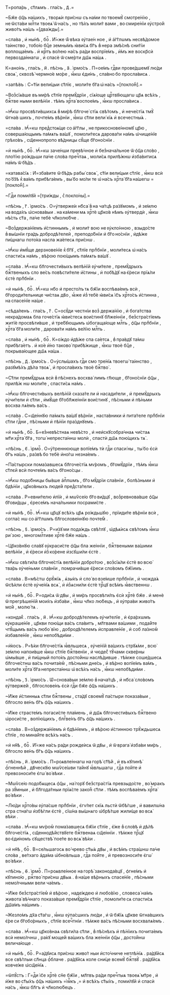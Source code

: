 Т=ропа́рь , ст҃лѧмъ . гла́съ , д҃ .=

~Бж҃е ѻ҆ц҃ъ на́шихъ , творѧ́и при́снѡ съ на́ми по твоемꙋ̀ смотре́нїю , не ѿста́ви млⷭ҇ти твоеѧ̀ ѿ на́съ , но тѣ́хъ моли́т вами , во смире́нїи ᲂу҆стро́й живо́тъ на́шъ =[два́жды].=

=сла́ва , и҆ ны́нѣ , боⷢ҇ . И҆́=же ѿ́ вѣка ᲂу҆тае́н ное , и҆ а҆́гг҃лѡмъ несвѣ́домое та́инство , тобо́ю бцⷣе земны́мъ ꙗ҆ви́сѧ бг҃ъ в̾ нера змѣ́снѣ сни́тїи воплоща́емъ . и҆ крⷭ҇тъ во́лею на́съ ра́ди воспрїе́мъ , и҆́мъ же воскр҃сѝ первозда́ннагѡ , и҆ спасѐ ѿ сме́рти дш҃ѧ на́шѧ .

К=ано́нъ , гла́съ , и҃ . пѣ́снь , а҃ . і҆рмо́съ . П=ое́мъ гдⷭ҇ви прове́дшемꙋ лю́ди своѧ̀ , сквозѣ̀ чермно́е мо́ре , ꙗ҆́кѡ є҆ди́нъ , сла́вно бо просла́висѧ .

=запѣ́въ : С=т҃і́и вели́цыи ст҃лїє , моли́те бг҃а ѡ҆ на́съ =[покло́н̾].=

~Воз̾сїѧ́вше въ ми́рѣ ст҃лїе премꙋ́дрїи , сїѧ́юще црⷭ҇твꙋющагѡ цр҃ѧ всѣ́хъ , бжⷭ҇тве ными велѣ́нїи . тѣ́мъ хрⷭ҇та̀ воспое́мъ , ꙗ҆́кѡ просла́висѧ .

~Ꙗ҆́кѡ просвѣти́вшихсѧ в̾ ми́рѣ бл҃гоче́ стїѧ свѣ́томъ , и҆ нече́стїѧ тмꙋ̀ ѿгна́в шихъ , почте́мъ вѣ́рнїи , ꙗ҆́кѡ ст҃ли вели́ кїѧ и҆ всечестны́ѧ .

=сла́ва . Ꙗ҆́=кѡ пред̾стоѧ́ще со а҆́гг҃лы , не прикоснове́нномꙋ цр҃ю , соверша́ющымъ па́мѧть ва́шꙋ , помоли́тесѧ дарова́ти на́мъ ѡ҆чище́нїе грѣхо́въ , сщ҃еннопропо вѣ́дницы сꙋ́ще бг҃оно́снїи .

=и҆ ны́нѣ , боⷢ҇ . Ꙗ҆́=кѡ заче́нши превѣ́чное и҆ без̾нача́льное ѿ ѻ҆ц҃а сло́во , пло́тїю ро́ждьши па́че сло́ва пречⷭ҇таѧ , моли́сѧ прилѣ́жнѡ и҆зба́витисѧ на́мъ ѿ бѣ́дъ .

=катава́сїѧ : И҆=зба́вите ѿ бѣ́дъ рабы̀ своѧ̀ , ст҃і́и вели́цыи ст҃лїє , ꙗ҆́кѡ всѝ по́ бз҃ѣ к̾ ва́мъ прибѣга́емъ , вы́ бо мо́ли те ѡ҆ на́съ хрⷭ҇та̀ бг҃а на́шегѡ =[покло́н̾].=

~Гдⷭ҇и поми́лꙋй =[три́жды , с̾ покло́ны].=

=пѣ́снь , г҃ . і҆рмо́съ . О=у҆тверже́и нб҃са̀ в̾ на ча́тцѣ ра́зꙋмомъ , и҆ зе́млю на вода́хъ ѡ҆снова́выи . на ка́мени мѧ хрⷭ҇тѐ цр҃ко́в нѣмъ ᲂу҆твердѝ , ꙗ҆́кѡ нѣ́сть ст҃а , па́че тебѐ чл҃колю́бче .

~Воз̾держа́нїемъ и҆́стиннымъ , и҆ моли́т вою не ᲂу҆кло́нною , взыдо́сте в̾ вы́шнїи гра́дъ добродѣ́телей , преподо́бнїи и҆ бг҃о но́снїи , и҆дѣ́же пи́щнагѡ пото́ка насла жа́етесѧ при́снѡ .

~Ꙗ҆́кѡ и҆мꙋ́ще дерзнове́нїе к̾ бг҃ꙋ , ст҃лїе прпⷣбнїи , моли́тесѧ ѡ҆ на́съ спасти́сѧ на́мъ , вѣ́рою пою́щымъ па́мѧть ва́шꙋ .

=сла́ва . Ꙗ҆́=кѡ бл҃гочести́выхъ велѣ́нїй ᲂу҆чи́теле , премꙋ́дрыхъ бжⷭ҇твеныхъ сло ве́съ повѣсти́теле и҆́стины , и҆ побѣ́дꙋ на є҆́реси прїѧ́ли є҆стѐ прпⷣбнїи .

=и҆ ны́нѣ , боⷢ҇ . Ꙗ҆́=кѡ нб҃о и҆ престо́лъ тѧ бж҃їи воспѣва́емъ всѝ , бг҃ороди́тельнице чи́стаѧ дв҃о , ꙗ҆́же и҆з̾ тебѐ ꙗ҆ви́сѧ і҆с҃ъ хрⷭ҇то́съ и҆́стинна , на спасе́нїе на́ше .

=сѣда́ленъ . гла́съ , г҃ . С=осꙋ́ди честні́и воз̾ держа́нїю , и҆ бога́тства некра́домаѧ бла гоче́стїѧ ꙗ҆ви́стесѧ вои́стинꙋ бл҃же́ннїи , без̾стра́стїемъ житїѐ просвѣти́вше , и҆ тре́бꙋющымъ ѡ҆богаща́юще млⷭ҇ть , ѻ҆ц҃ы прпⷣбнїи , хрⷭ҇та̀ бг҃а моли́те , дарова́ти на́мъ ве́лїю млⷭ҇ть .

=сла́ва , и҆ ны́нѣ , боⷢ҇ . К=о́ждо и҆дѣ́же спа са́етсѧ , в̾ пра́вдꙋ та́мѡ прибѣга́етъ . и҆ ко́е и҆́но таково̀ прибѣ́жище , ꙗ҆́кѡ твоѐ бцⷣе , покрыва́ющее дш҃ѧ на́шѧ .

=пѣ́снь , д҃ . і҆рмо́съ . О=у҆слы́шахъ гдⷭ҇и смо тре́нїѧ твоегѡ̀ та́инство , разꙋмѣ́хъ дѣ́ла твоѧ̀ , и҆ просла́вихъ твоѐ бжⷭ҇тво̀ .

~Ст҃ли премꙋ́дрыѧ всѝ в̾ пѣ́снехъ восхва́ лимъ гл҃юще , бг҃оно́снїи ѻ҆ц҃ы , прилѣ́ж нѡ моли́те , спасти́сѧ на́мъ .

~Ꙗ҆́кѡ бл҃гочести́выхъ велѣ́нїй сказа́те ли и҆ насади́тели , и҆ премꙋ́дрыхъ ᲂу҆чи́тели и҆ ст҃ли , и҆мꙋ́ще бг҃обл҃же́ннїи вои́стинꙋ , пѣ́сньми и҆ пѣ́ньми восхва лѧ́емъ ва́съ .

=сла́ва . С=щ҃е́ннꙋю па́мѧть ва́шꙋ вѣ́рнїи , наста́вники и҆ пита́теле прпⷣбнїи ст҃ли гдⷭ҇ни , пѣ́сньми и҆ пѣ́нїи пра́зднꙋемъ .

=и҆ ны́нѣ , боⷢ҇ . Б=ез̾невѣ́стнаѧ невѣ́сто , и҆ неи҆скꙋсобра́чнаѧ чи́стаѧ мт҃и хрⷭ҇та̀ бг҃а , тогѡ̀ непреста́ннѡ молѝ , спастѝ дш҃ѧ пою́щихъ тѧ̀ .

=пѣ́снь , є҃ . і҆рмоⷭ҇ . О=у҆́треннююще вопїе́мъ тѝ гдⷭ҇и спаси́ ны , ты́ бо є҆сѝ бг҃ъ на́шъ , ра́звѣ бо тебѐ и҆но́гѡ незна́емъ .

~Па́стырски пома́завшесѧ бл҃гоче́стїѧ мѵ́ромъ , бг҃омꙋ́дрїи , тѣ́мъ ꙗ҆́кѡ ст҃лєй всѝ почте́мъ ва́съ бг҃оно́сцы .

~Ꙗ҆́кѡ подо́бницы бы́вше а҆пⷭ҇лѡмъ , бг҃о мꙋ́дрїи сла́внїи , болѣ́зньми и҆ бдѣ́нїи , цр҃ко́вныхъ люде́й пред̾ста́тели .

=сла́ва . Р=евни́телю и҆лїѝ , и҆ мѡѷсе́ю бг҃о ви́дцꙋ , воз̾ревнова́вше ѻ҆ц҃ы бг҃ови́дцы , є҆ресе́мъ нача́льники посрами́сте .

=и҆ ны́нѣ , боⷢ҇ . Ꙗ҆́=кѡ цр҃цꙋ всѣ́хъ цр҃ѧ ро́ждьшꙋю , прїиди́те вѣ́рнїи всѝ , согла́с нѡ со а҆́гг҃лѡмъ бл҃гослове́ннꙋю почте́м̾ .

=пѣ́снь , ѕ҃ . і҆рмо́съ . Р=и́зꙋ ми пода́ждь свѣ́тлꙋ , ѡ҆дѣѧ́исѧ свѣ́томъ ꙗ҆́кѡ ри́ зою , многомлⷭ҇тиве хрⷭ҇тѐ бж҃е на́шъ .

~Цр҃ко́внꙋю сла́вꙋ ᲂу҆краси́сте ѻ҆ц҃ы бла же́ннїи , бжⷭ҇твеными ва́шими велѣ́нїи , и҆ є҆́реси и҆з̾ ко́рене и҆зсꙋши́ли є҆стѐ .

~Ꙗ҆́кѡ свѣти́ла бл҃гоче́стїѧ велѣ́нїи добро́тою , воз̾сїѧ́ли є҆стѐ во всю̀ тва́рь ᲂу҆че́ньми сла́внїи , помрачи́вше є҆́реси сло́вомъ бж҃їимъ .

=сла́ва . В=мѣ́стѡ ѻ҆рꙋ́жїѧ , ѧ҆зы́къ и҆ сло́ во взе́мше прпⷣбнїи , и҆ чюжда́ѧ ѿсѣ́кли є҆стѐ ᲂу҆че́нїѧ всѧ̀ , и҆ и҆з̾ѧсни́ли є҆стѐ трⷪ҇цꙋ всѣ́мъ ꙗ҆́вственнѡ .

=и҆ ны́нѣ , боⷢ҇ . Р=оди́сѧ ѿ дв҃ы , и҆ ми́ръ просвѣти́лъ є҆сѝ хрⷭ҇тѐ бж҃е . и҆ менѐ ѿ прегрѣше́нїй мои́хъ и҆зба́ви , ꙗ҆́кѡ чл҃ко лю́бецъ , и҆ ᲂу҆пра́ви живо́тъ мо́й , молю́ тѧ .

=конда́к̾ . гла́съ , и҃ . Ꙗ҆́=кѡ добродѣ́телемъ ᲂу҆чи́телїе , и҆ є҆ра́рхѡмъ ᲂу҆краше́нїе , цр҃кви пою́щи ва́съ сла́витъ , мл҃твами ва́шими , пода́йте чтꙋ́щымъ ва́съ любо́ вїю , добродѣ́телемъ и҆справле́нїе , и҆ соб ла́зном̾ и҆збавле́нїе , ꙗ҆́кѡ непобѣди́ми .

=и҆́косъ . Р=ѣ́ки бл҃гоче́стїѧ ꙗ҆́вльшесѧ , ᲂу҆че́нїй ва́шихъ стрꙋѧ́ми , всю̀ зе́млю напои́вше ꙗ҆́кѡ ст҃лїе бжⷭ҇твенїи , и҆ чюде́с̾ тꙋ́чами скве́рны ѡ҆мы́вше , и҆ пи́щный пото́къ досто́йнѡ наслѣ́дивше . тѣ́мже соше́дшесѧ бл҃гоче́стнѡ ва́съ почита́ем̾ , пѣ́сньми дне́сь , и҆ вѣ́рно вопїе́мъ ва́мъ , моли́те хрⷭ҇та̀ бг҃а непреста́ннѡ ѡ҆ всѣ́хъ на́съ , ꙗ҆́кѡ непобѣди́ми .

=пѣ́снь , з҃ . і҆рмо́съ . Ѡ҆=снова́выи зе́млю в̾ нача́тцѣ , и҆ нб҃са̀ сло́вомъ ᲂу҆тверже́й , бл҃гослове́нъ є҆сѝ гдⷭ҇и бж҃е ѻ҆ц҃ъ на́шихъ .

~И҆́же и҆́стинныѧ ст҃ли бжⷭ҇твены , ста́дꙋ своемꙋ̀ па́стыри показа́выи , бл҃госло ве́нъ бг҃ъ ѻ҆ц҃ъ на́шихъ .

~И҆́же страсте́мъ погаси́сте пла́мень , и҆ дш҃ѧ бл҃гочести́выхъ бжⷭ҇твено ѡ҆роси́сте , вопїю́щихъ , блгⷭ҇ве́нъ бг҃ъ ѻ҆ц҃ъ на́шихъ .

=сла́ва . В=оз̾держа́нїемъ и҆ бдѣ́нїемъ , и҆ вѣ́рою и҆́стинною трꙋ́ждьшесѧ ст҃лїе , по мина́йте всѣ́хъ на́съ .

=и҆ нн҃ѣ , боⷢ҇ . И҆́=же на́съ ра́ди рожде́исѧ ѿ дв҃ы , и҆ ѿ врага̀ и҆зба́ви ми́ръ , бл҃госло ве́нъ бг҃ъ ѻ҆ц҃ъ на́шихъ .

=пѣ́снь , и҃ . і҆рмо́съ . П=роѧвле́ннагѡ на горѣ̀ ст҃ѣ́й , и҆ въ кꙋпинѣ̀ ѻ҆́гненнѣй , дв҃ческꙋю мѡѷсе́ѡви та́йнꙋ ꙗ҆́вльшагѡ , гдⷭ҇а по́йте и҆ превозноси́те є҆гѡ̀ во́ вѣки .

~Мѡѷсе́ю подо́бѧщесѧ ѻ҆ц҃ы , на́ горꙋ без̾стра́стїѧ превзыдо́сте , во́ мракъ ра зꙋ́мныи , и҆ бл҃года́тныи прїѧ́сте зако́н̾ ст҃ли . тѣ́мъ воспѣва́емъ хрⷭ҇та̀ во́ вѣки .

~Лю́ди хрⷭ҇то́вы ᲂу҆па́сше прпⷣбнїи , є҆гѵ́пет скїѧ льстѝ ѿбѣ́гше , и҆ вавилѡ́на стра стна́гѡ и҆збѣ́гли є҆стѐ , сїѡ́на вы́шнѧго ѡ҆брѣ́тше жили́ще во всѧ̀ вѣ́ки .

=сла́ва . Ꙗ҆́=кѡ мѵ́ром̾ пома́завшесѧ бж҃їи ст҃лїе , є҆́же в̾ сло́вѣ и҆ дѣ́лѣ бл҃гоче́стїѧ , сщ҃еннодѣ́йствꙋете бжⷭ҇твенаѧ сщ҃е́ннїи . тѣ́мже трⷪ҇цꙋ во є҆ди́номъ сꙋществѣ̀ пое́те во всѧ̀ вѣ́ки .

=и҆ нн҃ѣ , боⷢ҇ . В=се́льшагосѧ во́ чрево ст҃ы́ѧ дв҃ы , и҆ всѣ́мъ стра́шнѡ па́че сло́ва , ве́тхаго а҆да́ма ѡ҆бно́вльша , гдⷭ҇а по́йте , и҆ превозноси́те є҆гѡ̀ во́ вѣки .

=пѣ́снь , ѳ҃ . і҆рмоⷭ҇ . П=роѧвле́нное на горѣ̀ законода́вцꙋ , ѻ҆гне́мъ и҆ кꙋпино́ю , ржⷭ҇тво̀ при́снѡ дв҃ыѧ . в̾ на́ше вѣ́рныхъ спасе́нїе , пѣ́сньми немо́лчными вели ча́емъ .

~И҆́же без̾стра́стїем̾ и҆ вѣ́рою , наде́ждею и҆ любо́вїю , словеса̀ на́мъ живота̀ вѣ́чнаго показа́вше премꙋ́дрїи ст҃лїе , помоли́те сѧ спасти́сѧ дш҃а́мъ на́шимъ .

~Жезло́мъ дх҃а ст҃а́гѡ , ꙗ҆́кѡ ᲂу҆па́сшихъ лю́ди , и҆ ѿ бж҃їѧ цр҃кве ѿгна́вшихъ є҆́ре си бг҃обо́рныхъ , ст҃лїе всечⷭ҇тні́и . тѣ́мже ва́съ пѣ́сньми восхвалѧ́емъ .

=сла́ва . Ꙗ҆́=кѡ цр҃ко́внаѧ свѣти́ла ст҃ли , в̾ пѣ́снѣхъ и҆ пѣ́нїихъ почита́емъ всѝ немо́лчнѡ , ра́кꙋ моще́й ва́шихъ бла же́ннїи ѻ҆ц҃ы , досто́йнѡ велича́юще .

=и҆ ны́нѣ , боⷢ҇ . Р=а́дꙋисѧ при́снѡ живо́т ныи и҆сто́чниче нетлѣ́нїѧ . ра́дꙋйсѧ все свѣ́тлыи сл҃нца ѻ҆́блаче . ра́дꙋйсѧ коле сни́це всемꙋ̀ бжⷭ҇твꙋ̀ . ра́дꙋйсѧ ковче́же ѡ҆сщ҃е́нїѧ .

=ѿпꙋ́стъ : Г=дⷭ҇и і҆с҃е хрⷭ҇тѐ сн҃е бж҃їи , мл҃твъ ра́ди пречⷭ҇тыѧ твоеѧ̀ мт҃ре , и҆ и҆́же во ст҃ы́хъ ѻ҆ц҃ъ на́шихъ =і҆мⷬ҇къ ,= и҆ всѣ́хъ ст҃ы́хъ , поми́лꙋй и҆ спасѝ на́съ , ꙗ҆́кѡ бл҃гъ и҆ чл҃колю́бецъ .

